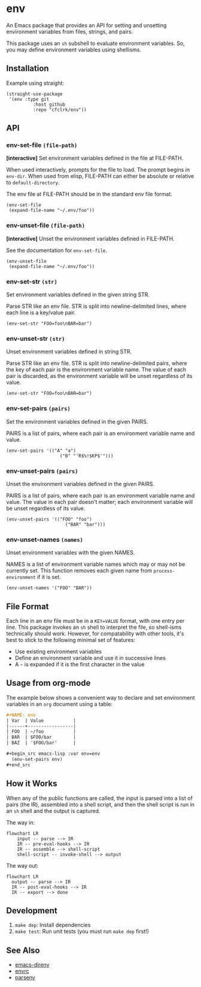 # env

An Emacs package that provides an API for setting and unsetting environment
variables from files, strings, and pairs.

This package uses an `sh` subshell to evaluate environment variables. So, you
may define environment variables using shellisms.

## Installation

Example using straight:

```emacs-lisp
(straight-use-package
 '(env :type git
          :host github
          :repo "cfclrk/env"))
```

## API

### env-set-file `(file-path)`

**[interactive]** Set environment variables defined in the file at FILE-PATH.

When used interactively, prompts for the file to load. The prompt begins in
`env-dir`. When used from elisp, FILE-PATH can either be absolute or relative
to `default-directory`.

The env file at FILE-PATH should be in the standard env file format.

```emacs-lisp
(env-set-file
 (expand-file-name "~/.env/foo"))
```

### env-unset-file `(file-path)`

**[interactive]** Unset the environment variables defined in FILE-PATH.

See the documentation for `env-set-file`.

```emacs-lisp
(env-unset-file
 (expand-file-name "~/.env/foo"))
```

### env-set-str `(str)`

Set environment variables defined in the given string STR.

Parse STR like an env file. STR is split into newline-delimited lines, where
each line is a key/value pair.

```emacs-lisp
(env-set-str "FOO=foo\nBAR=bar")
```

### env-unset-str `(str)`

Unset environment variables defined in string STR.

Parse STR like an env file. STR is split into newline-delimited pairs, where the
key of each pair is the environment variable name. The value of each pair is
discarded, as the environment variable will be unset regardless of its value.

```emacs-lisp
(env-set-str "FOO=foo\nBAR=bar")
```

### env-set-pairs `(pairs)`

Set the environment variables defined in the given PAIRS.

PAIRS is a list of pairs, where each pair is an environment variable name and
value.

```emacs-lisp
(env-set-pairs '(("A" "a")
                    ("B" "'R$%!$KP$'")))
```

### env-unset-pairs `(pairs)`

Unset the environment variables defined in the given PAIRS.

PAIRS is a list of pairs, where each pair is an environment variable name and
value. The value in each pair doesn't matter; each environment variable will be
unset regardless of its value.

```emacs-lisp
(env-unset-pairs '(("FOO" "foo")
                      ("BAR" "bar")))
```

### env-unset-names `(names)`

Unset environment variables with the given NAMES.

NAMES is a list of environment variable names which may or may not be currently
set. This function removes each given name from `process-environment` if it is
set.

```emacs-lisp
(env-unset-names '("FOO" "BAR"))
```

## File Format

Each line in an env file must be in a `KEY=VALUE` format, with one entry per
line. This package invokes an `sh` shell to interpret the file, so shell-isms
technically should work. However, for compatability with other tools, it's best
to stick to the following minimal set of features:

- Use existing environment variables
- Define an environment variable and use it in successive lines
- A `~` is expanded if it is the first character in the value

## Usage from org-mode

The example below shows a convenient way to declare and set environment
variables in an `org` document using a table:

```org
#+NAME: env
| Var  | Value           |
|------+-----------------|
| FOO  | ~/foo           |
| BAR  | $FOO/bar        |
| BAZ  | '$FOO/bar'      |

#+begin_src emacs-lisp :var env=env
  (env-set-pairs env)
#+end_src
```

## How it Works

When any of the public functions are called, the input is parsed into a list of pairs (the IR), assembled into a shell script, and then the shell script is run in an `sh` shell and the output is captured.

The way in:

```mermaid
flowchart LR
    input -- parse --> IR
    IR -- pre-eval-hooks --> IR
    IR -- assemble --> shell-script
    shell-script -- invoke-shell --> output
```

The way out:

```mermaid
flowchart LR
  output -- parse --> IR
  IR -- post-eval-hooks --> IR
  IR -- export --> done
```

## Development

1. `make dep`: Install dependencies
2. `make test`: Run unit tests (you must run `make dep` first!)

## See Also

- [emacs-direnv](https://github.com/wbolster/emacs-direnv)
- [envrc](https://github.com/purcell/envrc)
- [parsenv](https://github.com/articuluxe/parsenv)
